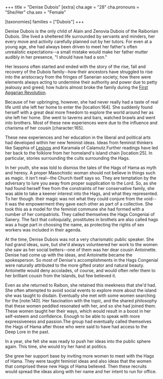 +++
title = "Denise Dubois"
[extra]
cha.age = "28"
cha.pronouns = "She/Her"
cha.sex = "Female"

[taxonomies]
families = ["Dubois"]
+++

Denise Dubois is the only child of Alain and Zenovia Dubois of the Raibonian Dubois. She lived a sheltered life surrounded by servants and minders, her every move and activity carefully planned out by her tutors. For even at a young age, she had always been driven to meet her father's often unrealistic expectations--a small mistake would make her father mutter audibly in her presence, "I should have had a son."

Her lessons often started and ended with the story of the rise, fall and recovery of the Dubois family--how their ancestors have struggled to rise into the aristocracy from the fringes of Sanerian society; how there were elements always acting to undermine their authority and power due to petty jealousy and greed; how hubris almost broke the family during the [First Apgarian Revolution](https://campaigns.home.thekennel.info/en-US/campaign/1/notes/5/edit#).

Because of her upbringing, however, she had never really had a taste of real life until she left her home to enter the \[location:164\]. She suddenly found herself with a great deal more freedom to explore the world around her as she left her home. She went to taverns and bars, watched brawls and went into brothers. Most of these new experiences were due to the influence and charisma of her cousin \[character:165\].

These new experiences and her education in the liberal and political arts had developed within her new feminist ideas. Ideas from feminist thinkers like Sapphia of [Lesivos](https://campaigns.home.thekennel.info/en-US/campaign/1/notes/5/edit#) and Karamala of Calamutz.Further readings have led her back to the folklore from her homeland's island chain \[location:25\]. In particular, stories surrounding the cults surrounding the Hags.  

In her youth, she was told to dismiss the tales of the Hags of Hama as myth and heresy. A proper Masochistic woman should not believe in things such as magic. it isn't real--the Church itself says so. They are temptation by the adversary to lure you away from proper supplication to the Lord. So, as she had found herself free from the constraints of her conservative family, she was able to take a keener interest into the Hags, and what they represented. To her though. their magic was not what they could conjure from the void--it was the empowerment they gave each other as part of a collective. She took this as a model for the feminist commune she had formed with a number of her compatriots. They called themselves the Hags Congeniai of Sanery. The fact that colloquially, prostitutes in brothels are also called hags was a huge part in choosing the name, as protecting the rights of sex workers was included in their agenda.

At the time, Denise Dubois was not a very charismatic public speaker. She had grand ideas, sure, but she'd always volunteered her work to the women she saw as her social betters--one of them was her dear cousin Antoinette. Denise had come up with the ideas, and Antoinette became the spokesperson. So most of Denise's accomplishments in the Hags Congenial were naturally attributed to the more gifted orator and natural beauty. Antoinette would deny accolades, of course, and would often refer them to her brilliant cousin from the Islands, but few believed it.

Even as she returned to Raibon, she retained this meekness that she'd had. She often attempted to avoid social events to explore more about the island she was taught to disdain. Eventually she met with some women searching for the \[note:140\]. Her fascination with the topic, and the shared philosophy that these women peddled resonated with her, and so she had joined them. These women taught her their ways, which would result in a boost in her self-esteem and confidence. Enough to be able to speak with more expressiveness and passion.The group had eventually called themselves the Hags of Hama after those who were said to have had access to the Deep Lore in the past.  

In a year, she felt she was ready to push her ideas into the public sphere again. This time, she would try her hand at politics.

She grew her support base by inviting more women to meet with the Hags of Hama. They were taught feminist ideas and also ideas that the women that comprised these new Hags of Hama believed. Then these recruits would spread the ideas along with her name and her intent to run for office.
